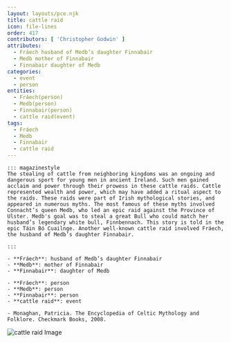 ```yaml
---
layout: layouts/pce.njk
title: cattle raid
icon: file-lines
order: 417
contributors: [ 'Christopher Godwin' ]
attributes:
  - Fráech husband of Medb’s daughter Finnabair
  - Medb mother of Finnabair
  - Finnabair daughter of Medb
categories:
  - event
  - person
entities:
  - Fráech(person)
  - Medb(person)
  - Finnabair(person)
  - cattle raid(event)
tags:
  - Fráech
  - Medb
  - Finnabair
  - cattle raid
---
```

``` tab [group1:Info]
::: magazinestyle
The stealing of cattle from neighboring kingdoms was an ongoing and dangerous sport for young men in ancient Ireland. Such men gained acclaim and power through their prowess in these cattle raids. Cattle represented wealth and power, which may have added a ritual aspect to the raids. These raids were part of Irish mythological stories, and appeared in numerous myths. The most famous of these myths involved Connacht’s queen Medb, who led an epic raid against the Province of Ulster. Medb's goal was to steal a great Bull who could match her husband’s legendary white bull, Finnbennach. This story is told in the epic Táin Bó Cuailnge. Another well-known cattle raid involved Fráech, the husband of Medb’s daughter Finnabair.

:::
```
``` tab [group1:Attributes]
- **Fráech**: husband of Medb’s daughter Finnabair
- **Medb**: mother of Finnabair
- **Finnabair**: daughter of Medb
```
``` tab [group1:Entities]
- **Fráech**: person
- **Medb**: person
- **Finnabair**: person
- **cattle raid**: event
```
``` tab [group1:Sources]
- Monaghan, Patricia. The Encyclopedia of Celtic Mythology and Folklore. Checkmark Books, 2008.
```
![cattle raid Image](['https://upload.wikimedia.org/wikipedia/commons/9/93/Schw%C3%A4bischer_Bund_Luzerner_Schilling.jpg'])
